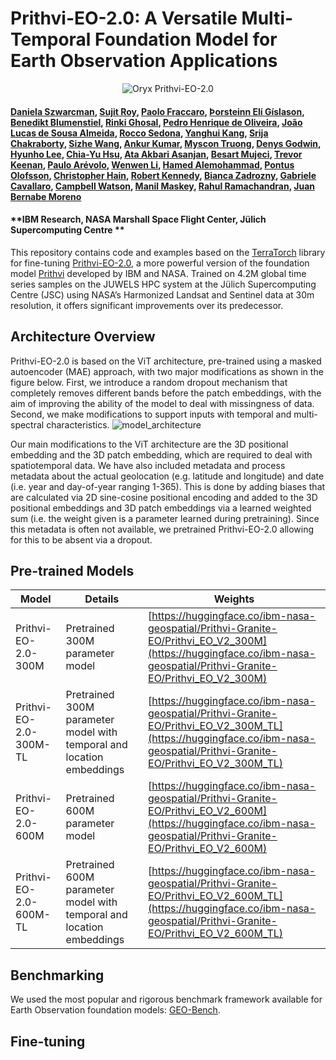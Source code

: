 # Prithvi-EO-2.0: A Versatile Multi-Temporal Foundation Model for Earth Observation Applications
<p align="center">
    <img src="https://i.imgur.com/waxVImv.png" alt="Oryx Prithvi-EO-2.0">
</p>

#### [Daniela Szwarcman](https://www.linkedin.com/in/daniela-szwarcman-60b55876/), [Sujit Roy](https://www.linkedin.com/in/sujit-roy01/), [Paolo Fraccaro](https://www.linkedin.com/in/paolo-fraccaro-3b85371b/?originalSubdomain=uk), [Þorsteinn Elí Gíslason](https://www.linkedin.com/in/%C3%BEorsteinn-el%C3%AD-g%C3%ADslason-a6ab951a9), [Benedikt Blumenstiel](https://www.linkedin.com/in/blumenstiel/), [Rinki Ghosal](https://www.linkedin.com/in/rinki-ghosal-5b2a41106/), [Pedro Henrique de Oliveira](https://www.linkedin.com/in/pedro-henrique-conrado-420377220/), [João Lucas de Sousa Almeida](https://www.linkedin.com/in/jo%C3%A3o-lucas-de-sousa-almeida-a08b9255/), [Rocco Sedona](https://www.linkedin.com/in/rocco-sedona-79812749/), [Yanghui Kang](https://www.linkedin.com/in/yanghui-kang-797aa33a/), [Srija Chakraborty](https://www.linkedin.com/in/chakrabortysrija/), [Sizhe Wang](https://scholar.google.com/citations?user=bucEAU0AAAAJ&hl=en), [Ankur Kumar](https://www.linkedin.com/in/ankurk017/), [Myscon Truong](https://www.linkedin.com/in/myscon-truong/), [Denys Godwin](https://www.linkedin.com/in/denys-godwin-43a49188/), [Hyunho Lee](https://scholar.google.com/citations?user=oOwJeyQAAAAJ), [Chia-Yu Hsu](https://www.linkedin.com/in/chiayu-hsu/), [Ata Akbari Asanjan](https://www.linkedin.com/in/ataakbariasanjan/), [Besart Mujeci](https://www.linkedin.com/in/besart/), [Trevor Keenan](https://www.linkedin.com/in/trevor-keenan/), [Paulo Arévolo](https://scholar.google.com/citations?user=AwYBme4AAAAJ&hl=en), [Wenwen Li](https://www.linkedin.com/in/wenwenli/), [Hamed Alemohammad](https://www.linkedin.com/in/hamedalemo/), [Pontus Olofsson](https://www.linkedin.com/in/pontus-olofsson-057701255/), [Christopher Hain](https://www.linkedin.com/in/christopher-hain-5b465917b/), [Robert Kennedy](https://scholar.google.com/citations?user=I-2_GUcAAAAJ&hl=en), [Bianca Zadrozny](https://www.linkedin.com/in/biancazadrozny/), [Gabriele Cavallaro](https://www.linkedin.com/in/dr-gabriele-cavallaro/), [Campbell Watson](https://www.linkedin.com/in/campbell-watson-819101100/), [Manil Maskey](https://www.linkedin.com/in/manilmaskey/), [Rahul Ramachandran](https://www.linkedin.com/in/rramachandran05/), [Juan Bernabe Moreno](https://www.linkedin.com/in/bernabemoreno/)  

#### **IBM Research, NASA Marshall Space Flight Center, Jülich Supercomputing Centre **

This repository contains code and examples based on the [TerraTorch](github.com/IBM/terratorch) library for fine-tuning [Prithvi-EO-2.0](https://huggingface.co/spaces/ibm-nasa-geospatial/Prithvi-EO-2.0-Demo), a more powerful version of the foundation model [Prithvi](https://huggingface.co/ibm-nasa-geospatial/Prithvi-100M) developed by IBM and NASA. Trained on 4.2M global time series samples on the JUWELS HPC system at the Jülich Supercomputing Centre (JSC) using NASA’s Harmonized Landsat and Sentinel data at 30m resolution, it offers significant improvements over its predecessor. 

## Architecture Overview

Prithvi-EO-2.0 is based on the ViT architecture, pre-trained using a masked autoencoder (MAE) approach, with two major modifications as shown in the figure below. First, we introduce a random dropout mechanism that completely removes different bands before the patch embeddings, with the aim of improving the ability of the model to deal with missingness of data. Second, we make modifications to support inputs with temporal and multi-spectral characteristics. 
![model_architecture](https://github.com/user-attachments/assets/d9d52807-f7ca-48bc-b010-e5178f790155)

Our main modifications to the ViT architecture are the 3D positional embedding and the 3D patch embedding, which are required to deal with spatiotemporal data. We have also included metadata and process metadata about the actual geolocation (e.g. latitude and longitude) and date (i.e. year and day-of-year ranging 1-365). This is done by adding biases that are calculated via 2D sine-cosine positional encoding and added to the 3D positional embeddings and 3D patch embeddings via a learned weighted sum (i.e. the weight given is a parameter learned during pretraining). Since this metadata is often not available, we pretrained Prithvi-EO-2.0 allowing for this to be absent via a dropout.

## Pre-trained Models

| Model | Details | Weights |
| ------------- | ------------- | ------------- |
|Prithvi-EO-2.0-300M   | Pretrained 300M parameter model  | [https://huggingface.co/ibm-nasa-geospatial/Prithvi-Granite-EO/Prithvi_EO_V2_300M](https://huggingface.co/ibm-nasa-geospatial/Prithvi-Granite-EO/Prithvi_EO_V2_300M)  |
|Prithvi-EO-2.0-300M-TL   | Pretrained 300M parameter model with temporal and location embeddings | [https://huggingface.co/ibm-nasa-geospatial/Prithvi-Granite-EO/Prithvi_EO_V2_300M_TL](https://huggingface.co/ibm-nasa-geospatial/Prithvi-Granite-EO/Prithvi_EO_V2_300M_TL)  |
|Prithvi-EO-2.0-600M   | Pretrained 600M parameter model  | [https://huggingface.co/ibm-nasa-geospatial/Prithvi-Granite-EO/Prithvi_EO_V2_600M](https://huggingface.co/ibm-nasa-geospatial/Prithvi-Granite-EO/Prithvi_EO_V2_600M) |
|Prithvi-EO-2.0-600M-TL   | Pretrained 600M parameter model with temporal and location embeddings | [https://huggingface.co/ibm-nasa-geospatial/Prithvi-Granite-EO/Prithvi_EO_V2_600M_TL](https://huggingface.co/ibm-nasa-geospatial/Prithvi-Granite-EO/Prithvi_EO_V2_600M_TL)   |


## Benchmarking

We used the most popular and rigorous benchmark framework available for Earth Observation foundation models: [GEO-Bench](https://github.com/ServiceNow/geo-bench). 

## Fine-tuning
